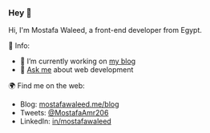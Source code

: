 ### Hey 👋

Hi, I'm Mostafa Waleed, a front-end developer from Egypt.
 
📕 Info:
  - 🔭 I’m currently working on [my blog](https://mostafawaleed.me/blog)
  - 💬 [Ask me](https://mostafawaleed.me/contact) about web development

🌍 Find me on the web:
 - Blog: [mostafawaleed.me/blog](https://mostafawaleed.me/blog)
 - Tweets: [@MostafaAmr206](https://twitter.com/MostafaAmr206)
 - LinkedIn: [in/mostafawaleed](https://www.linkedin.com/in/mostafawaleed/)
